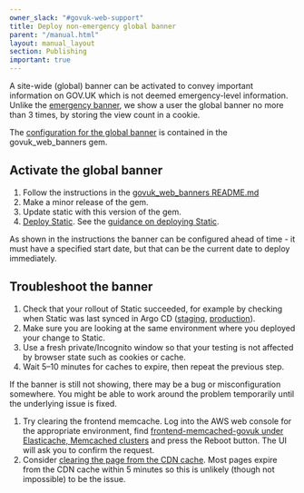 ```yaml
---
owner_slack: "#govuk-web-support"
title: Deploy non-emergency global banner
parent: "/manual.html"
layout: manual_layout
section: Publishing
important: true
---
```


A site-wide (global) banner can be activated to convey important information on
GOV.UK which is not deemed emergency-level information. Unlike the [emergency
banner](/manual/emergency-publishing.html), we show a user the global banner no
more than 3 times, by storing the view count in a cookie.

The [configuration for the global banner](https://github.com/alphagov/govuk_web_banners/blob/main/config/govuk_web_banners/global_banners.yml) is contained in the govuk_web_banners gem.

## Activate the global banner

1. Follow the instructions in the [govuk_web_banners README.md](https://github.com/alphagov/govuk_web_banners?tab=readme-ov-file#adding-global-banners)
1. Make a minor release of the gem.
1. Update static with this version of the gem.
1. [Deploy Static]. See the [guidance on deploying Static](/manual/deploy-static.html).

As shown in the instructions the banner can be configured ahead of time - it must have
a specified start date, but that can be the current date to deploy immediately.

## Troubleshoot the banner

1. Check that your rollout of Static succeeded, for example by checking when
   Static was last synced in Argo CD
   ([staging](https://argo.eks.staging.govuk.digital/applications/cluster-services/static),
   [production](https://argo.eks.production.govuk.digital/applications/cluster-services/static)).
1. Make sure you are looking at the same environment where you deployed your
   change to Static.
1. Use a fresh private/Incognito window so that your testing is not affected by
   browser state such as cookies or cache.
1. Wait 5–10 minutes for caches to expire, then repeat the previous step.

If the banner is still not showing, there may be a bug or misconfiguration
somewhere. You might be able to work around the problem temporarily until
the underlying issue is fixed.

1. Try clearing the frontend memcache. Log into the AWS web console for the
   appropriate environment, find [frontend-memcached-govuk under Elasticache,
   Memcached
   clusters](https://eu-west-1.console.aws.amazon.com/elasticache/home?region=eu-west-1#/memcached/frontend-memcached-govuk)
   and press the Reboot button. The UI will ask you to confirm the request.
1. Consider [clearing the page from the CDN
   cache](/manual/purge-cache). Most
   pages expire from the CDN cache within 5 minutes so this is unlikely (though
   not impossible) to be the issue.

[Deploy Static]: https://github.com/alphagov/static/actions/workflows/deploy.yml
